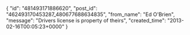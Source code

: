  {
   "id": "481493171886620",
   "post_id": "462493170453287_480677688634835",
   "from_name": "Ed O'Brien",
   "message": "Drivers license is property of theirs",
   "created_time": "2013-02-16T00:05:23+0000"
 }
